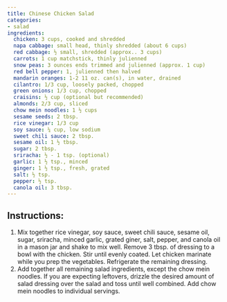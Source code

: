 ```yaml
---
title: Chinese Chicken Salad
categories:
- salad
ingredients:
  chicken: 3 cups, cooked and shredded
  napa cabbage: small head, thinly shredded (about 6 cups)
  red cabbage: ½ small, shredded (approx.. 3 cups)
  carrots: 1 cup matchstick, thinly julienned
  snow peas: 3 ounces ends trimmed and julienned (approx. 1 cup)
  red bell pepper: 1, julienned then halved
  mandarin oranges: 1-2 11 oz. can(s), in water, drained
  cilantro: 1/3 cup, loosely packed, chopped
  green onions: 1/3 cup, chopped
  craisins: ½ cup (optional but recommended)
  almonds: 2/3 cup, sliced
  chow mein noodles: 1 ½ cups
  sesame seeds: 2 tbsp.
  rice vinegar: 1/3 cup
  soy sauce: ¼ cup, low sodium
  sweet chili sauce: 2 tbsp. 
  sesame oil: 1 ½ tbsp.
  sugar: 2 tbsp.
  sriracha: ½ - 1 tsp. (optional)
  garlic: 1 ½ tsp., minced
  ginger: 1 ½ tsp., fresh, grated
  salt: ½ tsp.
  pepper: ½ tsp.
  canola oil: 3 tbsp.
---
```

## Instructions:
1.	Mix together rice vinegar, soy sauce, sweet chili sauce, sesame oil, sugar, sriracha, minced garlic, grated giner, salt, pepper, and canola oil in a mason jar and shake to mix well. Remove 3 tbsp. of dressing to a bowl with the chicken. Stir until evenly coated. Let chicken marinate while you prep the vegetables. Refrigerate the remaining dressing.
2.	Add together all remaining salad ingredients, except the chow mein noodles. If you are expecting leftovers, drizzle the desired amount of salad dressing over the salad and toss until well combined. Add chow mein noodles to individual servings.
